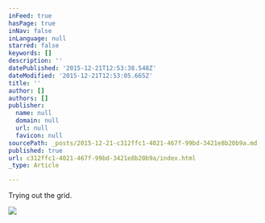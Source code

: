 ```yaml
---
inFeed: true
hasPage: true
inNav: false
inLanguage: null
starred: false
keywords: []
description: ''
datePublished: '2015-12-21T12:53:38.548Z'
dateModified: '2015-12-21T12:53:05.665Z'
title: ''
author: []
authors: []
publisher:
  name: null
  domain: null
  url: null
  favicon: null
sourcePath: _posts/2015-12-21-c312ffc1-4021-467f-99bd-3421e8b20b9a.md
published: true
url: c312ffc1-4021-467f-99bd-3421e8b20b9a/index.html
_type: Article

---
```

Trying out the grid. 

![](https://the-grid-user-content.s3-us-west-2.amazonaws.com/c420e0b1-b859-466a-a840-610590c28bd4.jpg)